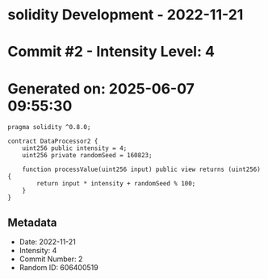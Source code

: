 ﻿# solidity Development - 2022-11-21
# Commit #2 - Intensity Level: 4
# Generated on: 2025-06-07 09:55:30
```solidity
pragma solidity ^0.8.0;

contract DataProcessor2 {
    uint256 public intensity = 4;
    uint256 private randomSeed = 160823;

    function processValue(uint256 input) public view returns (uint256) {
        return input * intensity + randomSeed % 100;
    }
}
```
## Metadata
- Date: 2022-11-21
- Intensity: 4
- Commit Number: 2
- Random ID: 606400519
